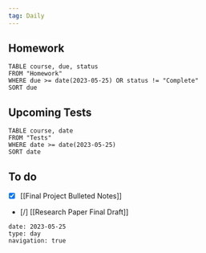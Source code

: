 ```yaml
---
tag: Daily
---
```

## Homework
```dataview
TABLE course, due, status
FROM "Homework" 
WHERE due >= date(2023-05-25) OR status != "Complete"
SORT due
```
## Upcoming Tests
```dataview
TABLE course, date
FROM "Tests" 
WHERE date >= date(2023-05-25)
SORT date
```
## To do
- [x] [[Final Project Bulleted Notes]]
- [/] [[Research Paper Final Draft]]

```gEvent
date: 2023-05-25
type: day
navigation: true
```